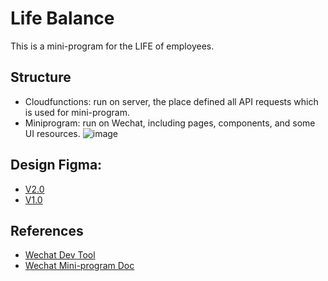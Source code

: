 # Life Balance
This is a mini-program for the LIFE of employees.

## Structure
- Cloudfunctions: run on server, the place defined all API requests which is used for mini-program.
- Miniprogram: run on Wechat, including pages, components, and some UI resources.
![image](https://user-images.githubusercontent.com/14801837/179477557-c10b9e8e-0ca3-4392-9bd9-c1ac237ee37a.png)

## Design Figma:
- [V2.0](https://www.figma.com/file/xcr9K6fz4NawX7086Fmec5/Life-Balance-2.0?node-id=0%3A1)
- [V1.0](https://www.figma.com/file/NfBxrqreoYYNYy1s5e4Wlf/Life-Balance-1.0?node-id=0%3A1)

## References
- [Wechat Dev Tool](https://developers.weixin.qq.com/miniprogram/dev/devtools/download.html)
- [Wechat Mini-program Doc](https://developers.weixin.qq.com/miniprogram/dev/api/)


